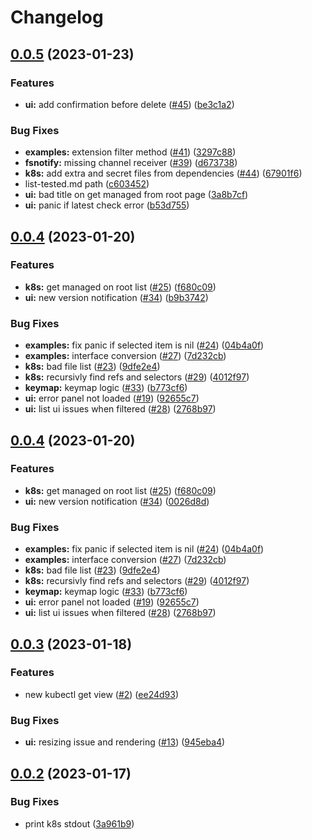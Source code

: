 # Changelog

## [0.0.5](https://github.com/FrangipaneTeam/bean/compare/v0.0.4...v0.0.5) (2023-01-23)


### Features

* **ui:** add confirmation before delete ([#45](https://github.com/FrangipaneTeam/bean/issues/45)) ([be3c1a2](https://github.com/FrangipaneTeam/bean/commit/be3c1a25ea60572224bc46705661acb47189fb14))


### Bug Fixes

* **examples:** extension filter method ([#41](https://github.com/FrangipaneTeam/bean/issues/41)) ([3297c88](https://github.com/FrangipaneTeam/bean/commit/3297c88efdc0aa6f646fe232c4f60bb5780366bd))
* **fsnotify:** missing channel receiver ([#39](https://github.com/FrangipaneTeam/bean/issues/39)) ([d673738](https://github.com/FrangipaneTeam/bean/commit/d67373844573cab428368902c4bf273eb47b5b31))
* **k8s:** add extra and secret files from dependencies ([#44](https://github.com/FrangipaneTeam/bean/issues/44)) ([67901f6](https://github.com/FrangipaneTeam/bean/commit/67901f6a0d3093bdae86ab233a2fb9e4df008e89))
* list-tested.md path ([c603452](https://github.com/FrangipaneTeam/bean/commit/c6034527ddba1776893d5b54f6aaadddc0bd4c44))
* **ui:** bad title on get managed from root page ([3a8b7cf](https://github.com/FrangipaneTeam/bean/commit/3a8b7cfaabb5d400715ec3b614c359a69350c2c5))
* **ui:** panic if latest check error ([b53d755](https://github.com/FrangipaneTeam/bean/commit/b53d755c2f49c52d8c68fc32dee3086c2d4b33a8))

## [0.0.4](https://github.com/FrangipaneTeam/bean/compare/v0.0.3...v0.0.4) (2023-01-20)


### Features

* **k8s:** get managed on root list ([#25](https://github.com/FrangipaneTeam/bean/issues/25)) ([f680c09](https://github.com/FrangipaneTeam/bean/commit/f680c09f4481042ad6a3cd1a73494f3ca8525d7d))
* **ui:** new version notification ([#34](https://github.com/FrangipaneTeam/bean/issues/34)) ([b9b3742](https://github.com/FrangipaneTeam/bean/commit/b9b37429685ba3f04d77d2b29313f2816de333cc))


### Bug Fixes

* **examples:** fix panic if selected item is nil ([#24](https://github.com/FrangipaneTeam/bean/issues/24)) ([04b4a0f](https://github.com/FrangipaneTeam/bean/commit/04b4a0fd69a8ed545a6dec214a1dc70c5a5999ca))
* **examples:** interface conversion ([#27](https://github.com/FrangipaneTeam/bean/issues/27)) ([7d232cb](https://github.com/FrangipaneTeam/bean/commit/7d232cb372b0ab6c567e639a7df1897fc484bae1))
* **k8s:** bad file list ([#23](https://github.com/FrangipaneTeam/bean/issues/23)) ([9dfe2e4](https://github.com/FrangipaneTeam/bean/commit/9dfe2e44121e527d7595078a25c876c0b4cf6903))
* **k8s:** recursivly find refs and selectors ([#29](https://github.com/FrangipaneTeam/bean/issues/29)) ([4012f97](https://github.com/FrangipaneTeam/bean/commit/4012f974ee80792f2b6412a5b3e2a07dae61c583))
* **keymap:** keymap logic ([#33](https://github.com/FrangipaneTeam/bean/issues/33)) ([b773cf6](https://github.com/FrangipaneTeam/bean/commit/b773cf66f7879af2859ba2cc7d28e8e730a26c7f))
* **ui:** error panel not loaded ([#19](https://github.com/FrangipaneTeam/bean/issues/19)) ([92655c7](https://github.com/FrangipaneTeam/bean/commit/92655c716e20be46bc6dd0315effad5c46ea4d6e))
* **ui:** list ui issues when filtered ([#28](https://github.com/FrangipaneTeam/bean/issues/28)) ([2768b97](https://github.com/FrangipaneTeam/bean/commit/2768b970a23b4322e714bf77006da8d38837c423))

## [0.0.4](https://github.com/FrangipaneTeam/bean/compare/v0.0.3...v0.0.4) (2023-01-20)


### Features

* **k8s:** get managed on root list ([#25](https://github.com/FrangipaneTeam/bean/issues/25)) ([f680c09](https://github.com/FrangipaneTeam/bean/commit/f680c09f4481042ad6a3cd1a73494f3ca8525d7d))
* **ui:** new version notification ([#34](https://github.com/FrangipaneTeam/bean/issues/34)) ([0026d8d](https://github.com/FrangipaneTeam/bean/commit/0026d8d140bed6c98679c55fe0b380a5f837c846))


### Bug Fixes

* **examples:** fix panic if selected item is nil ([#24](https://github.com/FrangipaneTeam/bean/issues/24)) ([04b4a0f](https://github.com/FrangipaneTeam/bean/commit/04b4a0fd69a8ed545a6dec214a1dc70c5a5999ca))
* **examples:** interface conversion ([#27](https://github.com/FrangipaneTeam/bean/issues/27)) ([7d232cb](https://github.com/FrangipaneTeam/bean/commit/7d232cb372b0ab6c567e639a7df1897fc484bae1))
* **k8s:** bad file list ([#23](https://github.com/FrangipaneTeam/bean/issues/23)) ([9dfe2e4](https://github.com/FrangipaneTeam/bean/commit/9dfe2e44121e527d7595078a25c876c0b4cf6903))
* **k8s:** recursivly find refs and selectors ([#29](https://github.com/FrangipaneTeam/bean/issues/29)) ([4012f97](https://github.com/FrangipaneTeam/bean/commit/4012f974ee80792f2b6412a5b3e2a07dae61c583))
* **keymap:** keymap logic ([#33](https://github.com/FrangipaneTeam/bean/issues/33)) ([b773cf6](https://github.com/FrangipaneTeam/bean/commit/b773cf66f7879af2859ba2cc7d28e8e730a26c7f))
* **ui:** error panel not loaded ([#19](https://github.com/FrangipaneTeam/bean/issues/19)) ([92655c7](https://github.com/FrangipaneTeam/bean/commit/92655c716e20be46bc6dd0315effad5c46ea4d6e))
* **ui:** list ui issues when filtered ([#28](https://github.com/FrangipaneTeam/bean/issues/28)) ([2768b97](https://github.com/FrangipaneTeam/bean/commit/2768b970a23b4322e714bf77006da8d38837c423))

## [0.0.3](https://github.com/FrangipaneTeam/bean/compare/v0.0.2...v0.0.3) (2023-01-18)


### Features

* new kubectl get view ([#2](https://github.com/FrangipaneTeam/bean/issues/2)) ([ee24d93](https://github.com/FrangipaneTeam/bean/commit/ee24d9315cf6c7556b2d05388b19341f98e9c152))


### Bug Fixes

* **ui:** resizing issue and rendering ([#13](https://github.com/FrangipaneTeam/bean/issues/13)) ([945eba4](https://github.com/FrangipaneTeam/bean/commit/945eba4cbd7ce93a6d49d9cadf6296b408208399))

## [0.0.2](https://github.com/FrangipaneTeam/bean/compare/v0.0.1...v0.0.2) (2023-01-17)


### Bug Fixes

* print k8s stdout ([3a961b9](https://github.com/FrangipaneTeam/bean/commit/3a961b9453d9a84e7398f7056cf5ce225a714b7c))

